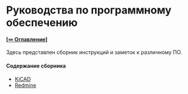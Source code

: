 # Руководства по программному обеспечению
#### [[≔ Оглавление](../README.md)]

Здесь представлен сборник инструкций и заметок к различному ПО.

#### Содержание сборника
- [KiCAD](./KiCAD/README.md)
- [Redmine](./Redmine/README.md)



